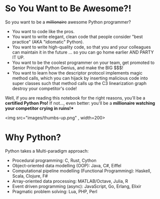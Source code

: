 # So You Want to Be Awesome?!
So you want to be a ~~millionaire~~ awesome Python programmer? 

* You want to code like the pros.
* You want to write elegant, clean code that people consider "best practice" (AKA "idiomatic" Python).
* You want to write high-quality code, so that you and your colleagues can maintain it in the future ... so you can go home earlier AND PARTY IT UP.
* You  want to be the coolest programmer on your team, get promoted to Senior Principal Python Genius, and make the BIG $$$!
* You want to learn how the descriptor protocol implements magic method calls, which you can hijack by inserting malicious code into super classes such that method calls up the C3 linearization graph destroy your competitor's code! 

Well, if you are reading this notebook for the right reasons, you'll be a __certified Python Pro!__ If not..., even better: you'll be a __millionaire  watching your competitor crying in ruins!*__

<img src="images/thumbs-up.png" , width=200>

# Why Python?
Python takes a Multi-paradigm approach:
* Procedural programming: C, Rust, Cython
* Object-oriented data modelling (OOP): Java, C#, Eiffel
* Computational pipeline modelling (Functional Programming): Haskell, Scala, Clojure, F#
* Array-oriented data processing: MATLAB/Octave, Julia, R
* Event driven programming (async): JavaScript, Go, Erlang, Elixir
* Pragmatic problem solving: Lua, PHP, Perl